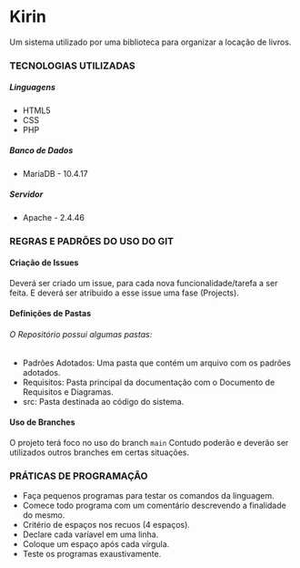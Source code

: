 # Kirin
Um sistema utilizado por uma biblioteca para organizar a locação de livros.

### TECNOLOGIAS UTILIZADAS
##### Linguagens
- HTML5
- CSS
- PHP
##### Banco de Dados
- MariaDB - 10.4.17
##### Servidor
- Apache - 2.4.46

### REGRAS E PADRÕES DO USO DO GIT
#### Criação de Issues
Deverá ser criado um issue, para cada nova funcionalidade/tarefa a ser feita. E deverá ser atribuido a esse issue uma fase (Projects).

#### Definições de Pastas
###### O Repositório possui algumas pastas:
- Padrões Adotados: Uma pasta que contém um arquivo com os padrões adotados.
- Requisitos: Pasta principal da documentação com o Documento de Requisitos e Diagramas.
- src: Pasta destinada ao código do sistema.

#### Uso de Branches
O projeto terá foco no uso do branch ```main```
Contudo poderão e deverão ser utilizados outros branches em certas situações.

### PRÁTICAS DE PROGRAMAÇÃO
- Faça pequenos programas para testar os comandos da linguagem.
- Comece todo programa com um comentário descrevendo a finalidade do mesmo.
- Critério de espaços nos recuos (4 espaços).
- Declare cada varíavel em uma linha.
- Coloque um espaço após cada vírgula.
- Teste os programas exaustivamente.
